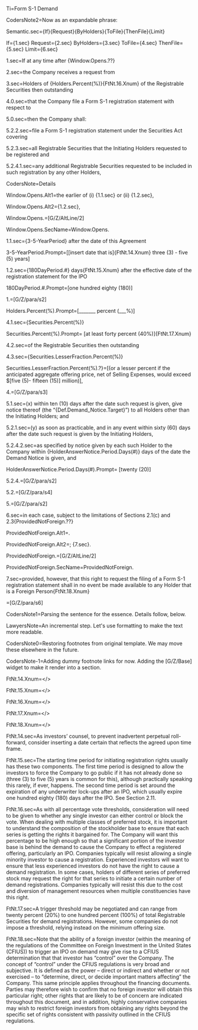 Ti=Form S-1 Demand

CodersNote2=Now as an expandable phrase:

Semantic.sec={If}{Request}{ByHolders}{ToFile}{ThenFile}{Limit}

If={1.sec}
Request={2.sec}
ByHolders={3.sec}
ToFile={4.sec}
ThenFile={5.sec}
Limit={6.sec}

1.sec=If at any time after {Window.Opens.??}

2.sec=the Company receives a request from 

3.sec=Holders of {Holders.Percent(%)}{FtNt.16.Xnum} of the Registrable Securities then outstanding 

4.0.sec=that the Company file a Form S-1 registration statement with respect to

5.0.sec=then the Company shall:

5.2.2.sec=file a Form S-1 registration statement under the Securities Act covering

5.2.3.sec=all Registrable Securities that the Initiating Holders requested to be registered and 

5.2.4.1.sec=any additional Registrable Securities requested to be included in such registration by any other Holders, 


CodersNote=Details

Window.Opens.Alt1=the earlier of (i) {1.1.sec} or (ii) {1.2.sec},

Window.Opens.Alt2={1.2.sec},

Window.Opens.=[G/Z/AltLine/2]

Window.Opens.SecName=Window.Opens.

1.1.sec={3-5-YearPeriod} after the date of this Agreement 

3-5-YearPeriod.Prompt=[[insert date that is]{FtNt.14.Xnum} three (3) - five (5) years]

1.2.sec={180DayPeriod.#} days{FtNt.15.Xnum} after the effective date of the registration statement for the IPO

180DayPeriod.#.Prompt=[one hundred eighty (180)]

1.=[G/Z/para/s2]

Holders.Percent(%).Prompt=[_______ percent (___%)]

4.1.sec={Securities.Percent(%)}

Securities.Percent(%).Prompt= [at least forty percent (40%)]{FtNt.17.Xnum}

4.2.sec=of the Registrable Securities then outstanding 

4.3.sec={Securities.LesserFraction.Percent(%)}

Securities.LesserFraction.Percent(%).?}=[(or a lesser percent if the anticipated aggregate offering price, net of Selling Expenses, would exceed $[five (5)- fifteen (15)] million)], 

4.=[G/Z/para/s3]

5.1.sec=(x) within ten (10) days after the date such request is given, give notice thereof (the “{Def.Demand_Notice.Target}”) to all Holders other than the Initiating Holders; and 

5.2.1.sec=(y) as soon as practicable, and in any event within sixty (60) days after the date such request is given by the Initiating Holders, 



5.2.4.2.sec=as specified by notice given by each such Holder to the Company within {HolderAnswerNotice.Period.Days(#)} days of the date the Demand Notice is given, and

HolderAnswerNotice.Period.Days(#).Prompt= [twenty (20)]

5.2.4.=[G/Z/para/s2]

5.2.=[G/Z/para/s4]

5.=[G/Z/para/s2]

6.sec=in each case, subject to the limitations of Sections 2.1(c) and 2.3{ProvidedNotForeign.??}

ProvidedNotForeign.Alt1=.

ProvidedNotForeign.Alt2=; {7.sec}.

ProvidedNotForeign.=[G/Z/AltLine/2]

ProvidedNotForeign.SecName=ProvidedNotForeign.

7.sec=provided, however, that this right to request the filing of a Form S-1 registration statement shall in no event be made available to any Holder that is a Foreign Person{FtNt.18.Xnum}

=[G/Z/para/s6]

CodersNote1=Parsing the sentence for the essence.  Details follow, below.

LawyersNote=An incremental step. Let's use formatting to make the text more readable.

CodersNote0=Restoring footnotes from original template. We may move these elsewhere in the future.  

CodersNote-1=Adding dummy footnote links for now. Adding the [G/Z/Base] widget to make it render into a section.

FtNt.14.Xnum=</>

FtNt.15.Xnum=</>

FtNt.16.Xnum=</>

FtNt.17.Xnum=</>

FtNt.18.Xnum=</>


FtNt.14.sec=As investors’ counsel, to prevent inadvertent perpetual roll-forward, consider inserting a date certain that reflects the agreed upon time frame.

FtNt.15.sec=The starting time period for initiating registration rights usually has these two components. The first time period is designed to allow the investors to force the Company to go public if it has not already done so (three (3) to five (5) years is common for this), although practically speaking this rarely, if ever, happens. The second time period is set around the expiration of any underwriter lock-ups after an IPO, which usually expire one hundred eighty (180) days after the IPO. See Section 2.11.
 	
FtNt.16.sec=As with all percentage vote thresholds, consideration will need to be given to whether any single investor can either control or block the vote. When dealing with multiple classes of preferred stock, it is important to understand the composition of the stockholder base to ensure that each series is getting the rights it bargained for. The Company will want this percentage to be high enough so that a significant portion of the investor base is behind the demand to cause the Company to effect a registered offering, particularly an IPO. Companies typically will resist allowing a single minority investor to cause a registration. Experienced investors will want to ensure that less experienced investors do not have the right to cause a demand registration. In some cases, holders of different series of preferred stock may request the right for that series to initiate a certain number of demand registrations. Companies typically will resist this due to the cost and diversion of management resources when multiple constituencies have this right.
 	
FtNt.17.sec=A trigger threshold may be negotiated and can range from twenty percent (20%) to one hundred percent (100%) of total Registrable Securities for demand registrations. However, some companies do not impose a threshold, relying instead on the minimum offering size.
  	
FtNt.18.sec=Note that the ability of a foreign investor (within the meaning of the regulations of the Committee on Foreign Investment in the United States (CFIUS)) to trigger an IPO on demand may give rise to a CFIUS determination that that investor has “control” over the Company. The concept of “control” under the CFIUS regulations is very broad and subjective. It is defined as the power – direct or indirect and whether or not exercised – to “determine, direct, or decide important matters affecting” the Company. This same principle applies throughout the financing documents. Parties may therefore wish to confirm that no foreign investor will obtain this particular right; other rights that are likely to be of concern are indicated throughout this document, and in addition, highly conservative companies may wish to restrict foreign investors from obtaining any rights beyond the specific set of rights consistent with passivity outlined in the CFIUS regulations.

